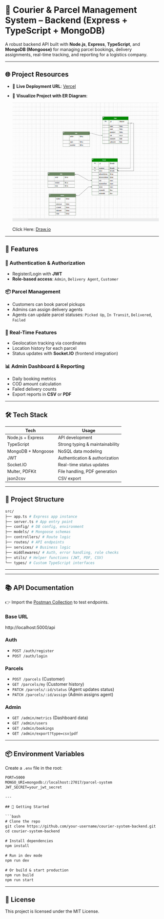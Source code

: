# 🚚 Courier & Parcel Management System – Backend (Express + TypeScript + MongoDB)

A robust backend API built with **Node.js**, **Express**, **TypeScript**, and **MongoDB (Mongoose)** for managing parcel bookings, delivery assignments, real-time tracking, and reporting for a logistics company.

---

## 🌐 Project Resources

- 🔗 **Live Deployment URL**: [Vercel](https://courier-system-backend.vercel.app)
- 🧩 **Visualize Project with ER Diagram**:  

  ![ER Diagram](https://raw.githubusercontent.com/Nadim-Nion/courier-parcel-management-backend/refs/heads/main/parcel-courier-project.PNG)

  Click Here: [Draw.io](https://drive.google.com/file/d/1yPV5CkKC-t7z8YNCtKEeud5IFO7sEkNp/view)

---

## 📌 Features

### 🔐 Authentication & Authorization

- Register/Login with **JWT**
- **Role-based access**: `Admin`, `Delivery Agent`, `Customer`

### 📦 Parcel Management

- Customers can book parcel pickups
- Admins can assign delivery agents
- Agents can update parcel statuses: `Picked Up`, `In Transit`, `Delivered`, `Failed`

### 📡 Real-Time Features

- Geolocation tracking via coordinates
- Location history for each parcel
- Status updates with **Socket.IO** (frontend integration)

### 📊 Admin Dashboard & Reporting

- Daily booking metrics
- COD amount calculation
- Failed delivery counts
- Export reports in **CSV** or **PDF**

---

## 🛠️ Tech Stack

| Tech               | Usage                           |
| ------------------ | ------------------------------- |
| Node.js + Express  | API development                 |
| TypeScript         | Strong typing & maintainability |
| MongoDB + Mongoose | NoSQL data modeling             |
| JWT                | Authentication & authorization  |
| Socket.IO          | Real-time status updates        |
| Multer, PDFKit     | File handling, PDF generation   |
| json2csv           | CSV export                      |

---

## 🧩 Project Structure

```bash
src/
├── app.ts # Express app instance
├── server.ts # App entry point
├── config/ # DB config, environment
├── models/ # Mongoose schemas
├── controllers/ # Route logic
├── routes/ # API endpoints
├── services/ # Business logic
├── middlewares/ # Auth, error handling, role checks
├── utils/ # Helper functions (JWT, PDF, CSV)
└── types/ # Custom TypeScript interfaces
```

---

---

## 📚 API Documentation

👉 Import the [Postman Collection](./postman_collection.json) to test endpoints.

### Base URL

http://localhost:5000/api

### Auth

- `POST /auth/register`
- `POST /auth/login`

### Parcels

- `POST /parcels` (Customer)
- `GET /parcels/my` (Customer history)
- `PATCH /parcels/:id/status` (Agent updates status)
- `PATCH /parcels/:id/assign` (Admin assigns agent)

### Admin

- `GET /admin/metrics` (Dashboard data)
- `GET /admin/users`
- `GET /admin/bookings`
- `GET /admin/export?type=csv|pdf`

---

## 📦 Environment Variables

Create a `.env` file in the root:

````env
PORT=5000
MONGO_URI=mongodb://localhost:27017/parcel-system
JWT_SECRET=your_jwt_secret

---

## 🚀 Getting Started

```bash
# Clone the repo
git clone https://github.com/your-username/courier-system-backend.git
cd courier-system-backend

# Install dependencies
npm install

# Run in dev mode
npm run dev

# Or build & start production
npm run build
npm run start
````

---

## 📄 License

This project is licensed under the MIT License.
